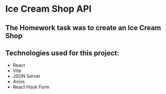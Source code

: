 # Ice Cream Shop API

## The Homework task was to create an Ice Cream Shop

## Technologies used for this project:
- React
- Vite
- JSON Server
- Axios
- React Hook Form
